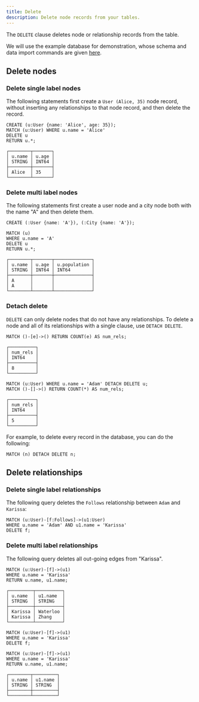 ```yaml
---
title: Delete
description: Delete node records from your tables.
---
```


The `DELETE` clause deletes node or relationship records from the table.

We will use the example database for demonstration, whose schema and data import commands are given [here](/cypher/data-manipulation-clauses/example-database).

## Delete nodes

### Delete single label nodes
The following statements first create a `User (Alice, 35)` node record, without inserting any relationships to that node record, and then delete the record.

```cypher
CREATE (u:User {name: 'Alice', age: 35});
MATCH (u:User) WHERE u.name = 'Alice'
DELETE u
RETURN u.*;
```
```
┌────────┬───────┐
│ u.name │ u.age │
│ STRING │ INT64 │
├────────┼───────┤
│ Alice  │ 35    │
└────────┴───────┘
```

### Delete multi label nodes
The following statements first create a user node and a city node both with the name "A" and then delete them. 
```cypher
CREATE (:User {name: 'A'}), (:City {name: 'A'});

MATCH (u)
WHERE u.name = 'A'
DELETE u
RETURN u.*;
```
```
┌────────┬───────┬──────────────┐
│ u.name │ u.age │ u.population │
│ STRING │ INT64 │ INT64        │
├────────┼───────┼──────────────┤
│ A      │       │              │
│ A      │       │              │
└────────┴───────┴──────────────┘
```

### Detach delete
`DELETE` can only delete nodes that do not have any relationships. To delete a node and all of its relationships with
a single clause, use `DETACH DELETE`.

```cypher
MATCH ()-[e]->() RETURN COUNT(e) AS num_rels;
```
```
┌──────────┐
│ num_rels │
│ INT64    │
├──────────┤
│ 8        │
└──────────┘
```
```cypher
MATCH (u:User) WHERE u.name = 'Adam' DETACH DELETE u;
MATCH ()-[]->() RETURN COUNT(*) AS num_rels;
```
```
┌──────────┐
│ num_rels │
│ INT64    │
├──────────┤
│ 5        │
└──────────┘
```

For example, to delete every record in the database, you can do the following:
```cypher
MATCH (n) DETACH DELETE n;
```

## Delete relationships

### Delete single label relationships
The following query deletes the `Follows` relationship between `Adam` and `Karissa`:
```
MATCH (u:User)-[f:Follows]->(u1:User)
WHERE u.name = 'Adam' AND u1.name = 'Karissa'
DELETE f;
```


### Delete multi label relationships

The following query deletes all out-going edges from "Karissa".
```cypher
MATCH (u:User)-[f]->(u1)
WHERE u.name = 'Karissa' 
RETURN u.name, u1.name;
```
```
┌─────────┬──────────┐
│ u.name  │ u1.name  │
│ STRING  │ STRING   │
├─────────┼──────────┤
│ Karissa │ Waterloo │
│ Karissa │ Zhang    │
└─────────┴──────────┘
```
```cypher
MATCH (u:User)-[f]->(u1)
WHERE u.name = 'Karissa' 
DELETE f;

MATCH (u:User)-[f]->(u1)
WHERE u.name = 'Karissa' 
RETURN u.name, u1.name;
```
```
┌────────┬─────────┐
│ u.name │ u1.name │
│ STRING │ STRING  │
├────────┼─────────┤
└────────┴─────────┘
```
